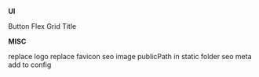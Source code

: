 **UI**

Button
Flex
Grid
Title

**MISC**

replace logo
replace favicon
seo image publicPath in static folder
seo meta add to config
